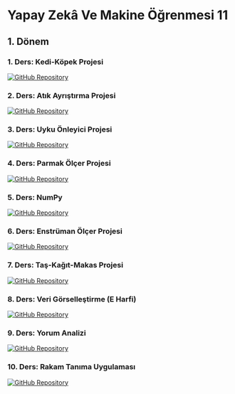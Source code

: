 # Yapay Zekâ Ve Makine Öğrenmesi 11

## 1. Dönem

### 1. Ders: Kedi-Köpek Projesi

[![GitHub Repository](https://img.shields.io/badge/GitHub-Repository-blue)](https://github.com/emirhneks/YapayZekaVeMakineOgrenmesi11/tree/main/Ders1)

### 2. Ders: Atık Ayrıştırma Projesi

[![GitHub Repository](https://img.shields.io/badge/GitHub-Repository-blue)](https://github.com/emirhneks/YapayZekaVeMakineOgrenmesi11/tree/main/Ders2)

### 3. Ders: Uyku Önleyici Projesi

[![GitHub Repository](https://img.shields.io/badge/GitHub-Repository-blue)](https://github.com/emirhneks/YapayZekaVeMakineOgrenmesi11/tree/main/Ders3)

### 4. Ders: Parmak Ölçer Projesi

[![GitHub Repository](https://img.shields.io/badge/GitHub-Repository-blue)](https://github.com/emirhneks/YapayZekaVeMakineOgrenmesi11/tree/main/Ders4)

### 5. Ders: NumPy

[![GitHub Repository](https://img.shields.io/badge/GitHub-Repository-blue)](https://github.com/emirhneks/YapayZekaVeMakineOgrenmesi11/tree/main/Ders5)

### 6. Ders: Enstrüman Ölçer Projesi

[![GitHub Repository](https://img.shields.io/badge/GitHub-Repository-blue)](https://github.com/emirhneks/YapayZekaVeMakineOgrenmesi11/tree/main/Ders6)

### 7. Ders: Taş-Kağıt-Makas Projesi

[![GitHub Repository](https://img.shields.io/badge/GitHub-Repository-blue)](https://github.com/emirhneks/YapayZekaVeMakineOgrenmesi11/tree/main/Ders7)

### 8. Ders: Veri Görselleştirme (E Harfi)

[![GitHub Repository](https://img.shields.io/badge/GitHub-Repository-blue)](https://github.com/emirhneks/YapayZekaVeMakineOgrenmesi11/tree/main/Ders8)

### 9. Ders: Yorum Analizi

[![GitHub Repository](https://img.shields.io/badge/GitHub-Repository-blue)](https://github.com/emirhneks/YapayZekaVeMakineOgrenmesi11/tree/main/Ders9)

### 10. Ders: Rakam Tanıma Uygulaması

[![GitHub Repository](https://img.shields.io/badge/GitHub-Repository-blue)](https://github.com/emirhneks/YapayZekaVeMakineOgrenmesi11/tree/main/Ders10)
